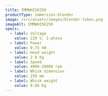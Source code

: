 ```yaml
---
title: IMMWHISK250
productType: immersion-blender
image: /src/assets/images/blender-tubes.png
imageAlt: IMMWHISK250
specs:
  - label: Voltage
    value: 220 V, 1-phase
  - label: Power
    value: 0.75 kW
  - label: Head weight
    value: 2.8 Kg
  - label: Speed
    value: 4000-20000 rpm
  - label: Whisk dimension
    value: 250 mm
  - label: Whisk weight
    value: 0.86 Kg
---
```

